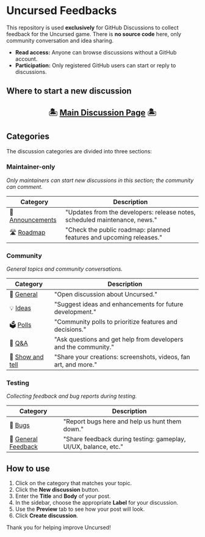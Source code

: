 # Uncursed Feedbacks

This repository is used **exclusively** for GitHub Discussions to collect feedback for the Uncursed game. There is **no source code** here, only community conversation and idea sharing.

- **Read access:** Anyone can browse discussions without a GitHub account.  
- **Participation:** Only registered GitHub users can start or reply to discussions.

## Where to start a new discussion

<!-- Emoji variants: island style -->
<h2 align="center">🏝️ <a href="https://github.com/Kreadigma-Studio/Uncursed-Feedbacks/discussions">Main Discussion Page</a> 🏝️</h2>

## Categories

The discussion categories are divided into three sections:

### Maintainer-only
*Only maintainers can start new discussions in this section; the community can comment.*

| Category                                                                                                | Description                                                               |
|---------------------------------------------------------------------------------------------------------|---------------------------------------------------------------------------|
| 📣 [Announcements](https://github.com/Kreadigma-Studio/Uncursed-Feedbacks/discussions/categories/announcements) | "Updates from the developers: release notes, scheduled maintenance, news." |
| 🛣️ [Roadmap](https://github.com/Kreadigma-Studio/Uncursed-Feedbacks/discussions/categories/roadmap)             | "Check the public roadmap: planned features and upcoming releases."        |

### Community
*General topics and community conversations.*

| Category                                                                                                 | Description                                                                     |
|----------------------------------------------------------------------------------------------------------|---------------------------------------------------------------------------------|
| 💬 [General](https://github.com/Kreadigma-Studio/Uncursed-Feedbacks/discussions/categories/general)                   | "Open discussion about Uncursed."                                              |
| 💡 [Ideas](https://github.com/Kreadigma-Studio/Uncursed-Feedbacks/discussions/categories/ideas)                       | "Suggest ideas and enhancements for future development."                        |
| 🗳️ [Polls](https://github.com/Kreadigma-Studio/Uncursed-Feedbacks/discussions/categories/polls)                    | "Community polls to prioritize features and decisions."                         |
| 🙏 [Q&A](https://github.com/Kreadigma-Studio/Uncursed-Feedbacks/discussions/categories/q-and-a)                     | "Ask questions and get help from developers and the community."                 |
| 🙌 [Show and tell](https://github.com/Kreadigma-Studio/Uncursed-Feedbacks/discussions/categories/show-and-tell)       | "Share your creations: screenshots, videos, fan art, and more."                |

### Testing
*Collecting feedback and bug reports during testing.*

| Category                                                                                                 | Description                                                               |
|----------------------------------------------------------------------------------------------------------|---------------------------------------------------------------------------|
| 🐞 [Bugs](https://github.com/Kreadigma-Studio/Uncursed-Feedbacks/discussions/categories/bugs)                     | "Report bugs here and help us hunt them down."                             |
| 🚩 [General Feedback](https://github.com/Kreadigma-Studio/Uncursed-Feedbacks/discussions/categories/general-feedback) | "Share feedback during testing: gameplay, UI/UX, balance, etc."            |

## How to use

1. Click on the category that matches your topic.  
2. Click the **New discussion** button.  
3. Enter the **Title** and **Body** of your post.  
4. In the sidebar, choose the appropriate **Label** for your discussion.  
5. Use the **Preview** tab to see how your post will look.  
6. Click **Create discussion**.

Thank you for helping improve Uncursed!
